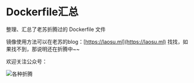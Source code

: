 # Dockerfile汇总

整理、汇总了老苏折腾过的 Dockerfile 文件

镜像使用方法可以在老苏的blog：[https://laosu.ml](https://laosu.ml)  找找，如果找不到，那说明还在折腾中~~

欢迎关注公众号：

![各种折腾](https://laosu.ml/uploads/wechat-qcode.jpg)

